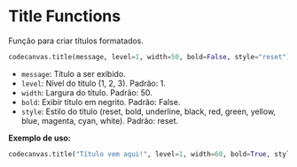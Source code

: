 # Title Functions
Função para criar títulos formatados.

```py
codecanvas.title(message, level=1, width=50, bold=False, style="reset")
```

- `message`: Título a ser exibido.
- `level`: Nível do título (1, 2, 3). Padrão: 1.
- `width`: Largura do título. Padrão: 50.
- `bold`: Exibir título em negrito. Padrão: False.
- `style`: Estilo do título (reset, bold, underline, black, red, green, yellow, blue, magenta, cyan, white). Padrão: reset.

**Exemplo de uso:**

```py
codecanvas.title("Título vem aqui!", level=1, width=60, bold=True, style="blue")
```